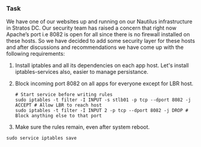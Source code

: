 ### Task
We have one of our websites up and running on our Nautilus infrastructure in Stratos DC. Our security team has raised a concern that right now Apache’s port i.e 8082 is open for all since there is no firewall installed on these hosts. So we have decided to add some security layer for these hosts and after discussions and recommendations we have come up with the following requirements:


1. Install iptables and all its dependencies on each app host.
   Let's install iptables-services also, easier to manage persistance.

3. Block incoming port 8082 on all apps for everyone except for LBR host.
   ```
   # Start service before writing rules
   sudo iptables -t filter -I INPUT -s stlb01 -p tcp --dport 8082 -j ACCEPT # Allow LBR to reach host
   sudo iptables -t filter -I INPUT 2 -p tcp --dport 8082 -j DROP # Block anything else to that port
   ```

5. Make sure the rules remain, even after system reboot.
  ```
  sudo service iptables save
  ```
